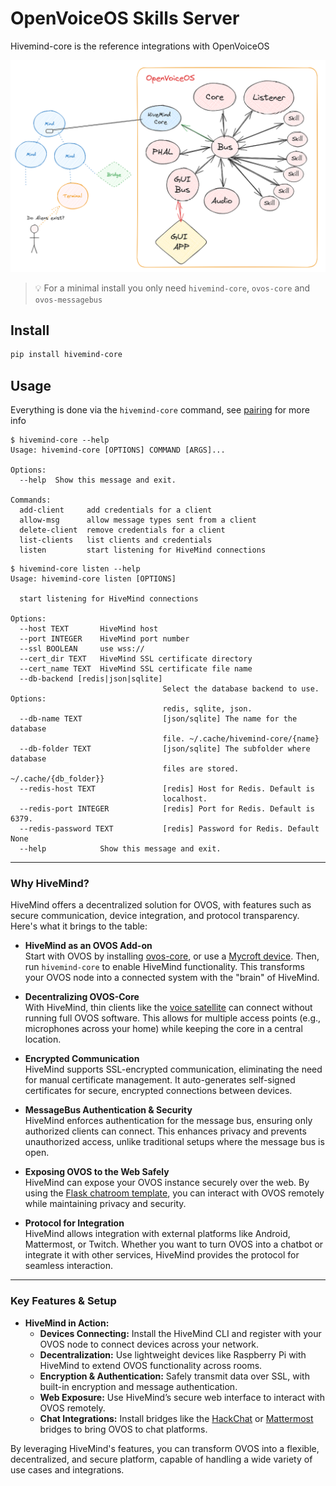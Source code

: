 # OpenVoiceOS Skills Server

Hivemind-core is the reference integrations with OpenVoiceOS

![img_11.png](img_11.png)

> 💡 For a minimal install you only need `hivemind-core`, `ovos-core` and `ovos-messagebus`


## Install

```bash
pip install hivemind-core
```

## Usage

Everything is done via the `hivemind-core` command, see [pairing](./03_pairing.md) for more info

```shell
$ hivemind-core --help
Usage: hivemind-core [OPTIONS] COMMAND [ARGS]...

Options:
  --help  Show this message and exit.

Commands:
  add-client     add credentials for a client
  allow-msg      allow message types sent from a client
  delete-client  remove credentials for a client
  list-clients   list clients and credentials
  listen         start listening for HiveMind connections
```

```shell
$ hivemind-core listen --help
Usage: hivemind-core listen [OPTIONS]

  start listening for HiveMind connections

Options:
  --host TEXT       HiveMind host
  --port INTEGER    HiveMind port number
  --ssl BOOLEAN     use wss://
  --cert_dir TEXT   HiveMind SSL certificate directory
  --cert_name TEXT  HiveMind SSL certificate file name
  --db-backend [redis|json|sqlite]
                                  Select the database backend to use. Options:
                                  redis, sqlite, json.
  --db-name TEXT                  [json/sqlite] The name for the database
                                  file. ~/.cache/hivemind-core/{name}
  --db-folder TEXT                [json/sqlite] The subfolder where database
                                  files are stored. ~/.cache/{db_folder}}
  --redis-host TEXT               [redis] Host for Redis. Default is
                                  localhost.
  --redis-port INTEGER            [redis] Port for Redis. Default is 6379.
  --redis-password TEXT           [redis] Password for Redis. Default None
  --help            Show this message and exit.
```


---

### Why HiveMind?

HiveMind offers a decentralized solution for OVOS, with features such as secure communication, device integration, and protocol transparency. Here's what it brings to the table:

- **HiveMind as an OVOS Add-on**  
  Start with OVOS by installing [ovos-core](https://github.com/OpenVoiceOS/ovos-core), or use a [Mycroft device](https://www.kickstarter.com/projects/aiforeveryone/mycroft-mark-ii-the-open-voice-assistant). Then, run `hivemind-core` to enable HiveMind functionality. This transforms your OVOS node into a connected system with the "brain" of HiveMind.

- **Decentralizing OVOS-Core**  
  With HiveMind, thin clients like the [voice satellite](https://github.com/JarbasHiveMind/HiveMind-voice-sat) can connect without running full OVOS software. This allows for multiple access points (e.g., microphones across your home) while keeping the core in a central location.

- **Encrypted Communication**  
  HiveMind supports SSL-encrypted communication, eliminating the need for manual certificate management. It auto-generates self-signed certificates for secure, encrypted connections between devices.

- **MessageBus Authentication & Security**  
  HiveMind enforces authentication for the message bus, ensuring only authorized clients can connect. This enhances privacy and prevents unauthorized access, unlike traditional setups where the message bus is open.

- **Exposing OVOS to the Web Safely**  
  HiveMind can expose your OVOS instance securely over the web. By using the [Flask chatroom template](https://github.com/JarbasHiveMind/HiveMind-flask-template), you can interact with OVOS remotely while maintaining privacy and security.

- **Protocol for Integration**  
  HiveMind allows integration with external platforms like Android, Mattermost, or Twitch. Whether you want to turn OVOS into a chatbot or integrate it with other services, HiveMind provides the protocol for seamless interaction.

---

### Key Features & Setup

- **HiveMind in Action:**
  - **Devices Connecting:** Install the HiveMind CLI and register with your OVOS node to connect devices across your network.
  - **Decentralization:** Use lightweight devices like Raspberry Pi with HiveMind to extend OVOS functionality across rooms.
  - **Encryption & Authentication:** Safely transmit data over SSL, with built-in encryption and message authentication.
  - **Web Exposure:** Use HiveMind’s secure web interface to interact with OVOS remotely.
  - **Chat Integrations:** Install bridges like the [HackChat](https://github.com/JarbasHiveMind/HiveMind-HackChatBridge) or [Mattermost](https://github.com/JarbasHiveMind/HiveMind_mattermost_bridge) bridges to bring OVOS to chat platforms.

By leveraging HiveMind's features, you can transform OVOS into a flexible, decentralized, and secure platform, capable of handling a wide variety of use cases and integrations.
